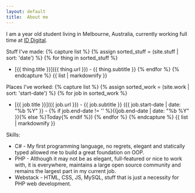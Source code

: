 ```yaml
---
layout: default
title:  About me
---
```


I am a <span class='years-from' data-date='1997-05-04'></span> year old student living in Melbourne, Australia, 
currently working full time at [ID Digital](/work/iddigital.html)</span>.

Stuff I've made:
{% capture list %}
{% assign sorted_stuff = (site.stuff | sort: 'date')  %}
{% for thing in sorted_stuff %}
 - [{{ thing.title }}]({{ thing.url }}) - {{ thing.subtitle }}
{% endfor %}
{% endcapture %}
{{ list | markdownify }}

Places I've worked:
{% capture list %}
{% assign sorted_work = (site.work | sort: 'start-date')  %}
{% for job in sorted_work %}
 - [{{ job.title }}]({{ job.url }}) - {{ job.subtitle }} ({{ job.start-date | date: "%b %Y"  }} - {% if job.end-date != '' %}{{job.end-date | date: "%b %Y" }}{% else %}Today{% endif %})
{% endfor %}
{% endcapture %}
{{ list | markdownify }}

Skills:

 - C# - My first programming language, no regrets, elegant and statically typed allowed me to build a great foundation on OOP.
 - PHP - Although it may not be as elegant, full-featured or nice to work with, it is everywhere, maintains a large open source community and remains the largest part in my current job.
 - Webstack - HTML, CSS, JS, MySQL, stuff that is just a necessity for PHP web development.
